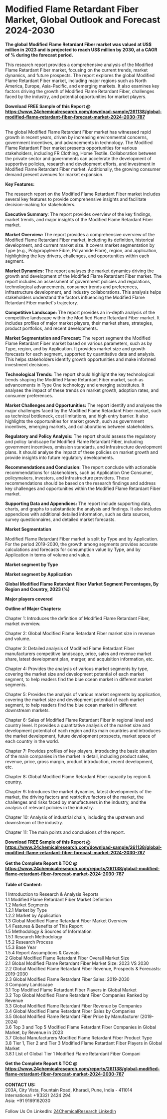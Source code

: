<h1>Modified Flame Retardant Fiber Market, Global Outlook and Forecast 2024-2030</h1><p><strong>The global Modified Flame Retardant Fiber market was valued at US$ million in 2023 and is projected to reach US$ million by 2030, at a CAGR of % during the forecast period.</strong></p><p>
</p><p>This research report provides a comprehensive analysis of the Modified Flame Retardant Fiber market, focusing on the current trends, market dynamics, and future prospects. The report explores the global Modified Flame Retardant Fiber market, including major regions such as North America, Europe, Asia-Pacific, and emerging markets. It also examines key factors driving the growth of Modified Flame Retardant Fiber, challenges faced by the industry, and potential opportunities for market players.</p><div><b>Download FREE Sample of this Report @ 
            <a href="https://www.24chemicalresearch.com/download-sample/261138/global-modified-flame-retardant-fiber-forecast-market-2024-2030-787">
            https://www.24chemicalresearch.com/download-sample/261138/global-modified-flame-retardant-fiber-forecast-market-2024-2030-787</a></b></div><br><p>
The global Modified Flame Retardant Fiber market has witnessed rapid growth in recent years, driven by increasing environmental concerns, government incentives, and advancements in technology. The Modified Flame Retardant Fiber market presents opportunities for various stakeholders, including FR Clothing, Home Textile. Collaboration between the private sector and governments can accelerate the development of supportive policies, research and development efforts, and investment in Modified Flame Retardant Fiber market. Additionally, the growing consumer demand present avenues for market expansion.</p><p>
<strong>Key Features:</strong></p><p>
The research report on the Modified Flame Retardant Fiber market includes several key features to provide comprehensive insights and facilitate decision-making for stakeholders.</p><p>
<strong>Executive Summary</strong>: The report provides overview of the key findings, market trends, and major insights of the Modified Flame Retardant Fiber market.</p><p>
<strong>Market Overview: </strong>The report provides a comprehensive overview of the Modified Flame Retardant Fiber market, including its definition, historical development, and current market size. It covers market segmentation by Type (e.g., Polypropylene Fibre, Polyamide Fibre), region, and application, highlighting the key drivers, challenges, and opportunities within each segment.</p><p>
<strong>Market Dynamics:</strong> The report analyses the market dynamics driving the growth and development of the Modified Flame Retardant Fiber market. The report includes an assessment of government policies and regulations, technological advancements, consumer trends and preferences, infrastructure development, and industry collaborations. This analysis helps stakeholders understand the factors influencing the Modified Flame Retardant Fiber market's trajectory.</p><p>
<strong>Competitive Landscape: </strong>The report provides an in-depth analysis of the competitive landscape within the Modified Flame Retardant Fiber market. It includes profiles of major market players, their market share, strategies, product portfolios, and recent developments.</p><p>
<strong>Market Segmentation and Forecast:</strong> The report segment the Modified Flame Retardant Fiber market based on various parameters, such as by Type, region, and by Application. It provides market size and growth forecasts for each segment, supported by quantitative data and analysis. This helps stakeholders identify growth opportunities and make informed investment decisions.</p><p>
<strong>Technological Trends:</strong> The report should highlight the key technological trends shaping the Modified Flame Retardant Fiber market, such as advancements in Type One technology and emerging substitutes. It analyses the impact of these trends on market growth, adoption rates, and consumer preferences.</p><p>
<strong>Market Challenges and Opportunities:</strong> The report identify and analyses the major challenges faced by the Modified Flame Retardant Fiber market, such as technical bottleneck, cost limitations, and high entry barrier. It also highlights the opportunities for market growth, such as government incentives, emerging markets, and collaborations between stakeholders.</p><p>
<strong>Regulatory and Policy Analysis:</strong> The report should assess the regulatory and policy landscape for Modified Flame Retardant Fiber, including government incentives, emission standards, and infrastructure development plans. It should analyse the impact of these policies on market growth and provide insights into future regulatory developments.</p><p>
<strong>Recommendations and Conclusion:</strong> The report conclude with actionable recommendations for stakeholders, such as Application One Consumer, policymakers, investors, and infrastructure providers. These recommendations should be based on the research findings and address key challenges and opportunities within the Modified Flame Retardant Fiber market.</p><p>
<strong>Supporting Data and Appendices:</strong> The report include supporting data, charts, and graphs to substantiate the analysis and findings. It also includes appendices with additional detailed information, such as data sources, survey questionnaires, and detailed market forecasts.</p><p>
<strong>Market Segmentation</strong></p><p>
Modified Flame Retardant Fiber market is split by Type and by Application. For the period 2019-2030, the growth among segments provides accurate calculations and forecasts for consumption value by Type, and by Application in terms of volume and value.</p><p>
<strong>Market segment by Type</strong></p><p>
</p><p>
</p><p><strong>Market segment by Application</strong></p><p>
</p><p>
</p><p><strong>Global Modified Flame Retardant Fiber Market Segment Percentages, By Region and Country, 2023 (%)</strong></p><p>
</p><p>
<strong>Major players covered</strong></p><p>
</p><p>
</p><p><strong>Outline of Major Chapters:</strong></p><p>
Chapter 1: Introduces the definition of Modified Flame Retardant Fiber, market overview.</p><p>
Chapter 2: Global Modified Flame Retardant Fiber market size in revenue and volume.</p><p>
Chapter 3: Detailed analysis of Modified Flame Retardant Fiber manufacturers competitive landscape, price, sales and revenue market share, latest development plan, merger, and acquisition information, etc.</p><p>
Chapter 4: Provides the analysis of various market segments by type, covering the market size and development potential of each market segment, to help readers find the blue ocean market in different market segments.</p><p>
Chapter 5: Provides the analysis of various market segments by application, covering the market size and development potential of each market segment, to help readers find the blue ocean market in different downstream markets.</p><p>
Chapter 6: Sales of Modified Flame Retardant Fiber in regional level and country level. It provides a quantitative analysis of the market size and development potential of each region and its main countries and introduces the market development, future development prospects, market space of each country in the world.</p><p>
Chapter 7: Provides profiles of key players, introducing the basic situation of the main companies in the market in detail, including product sales, revenue, price, gross margin, product introduction, recent development, etc.</p><p>
Chapter 8: Global Modified Flame Retardant Fiber capacity by region &amp; country.</p><p>
Chapter 9: Introduces the market dynamics, latest developments of the market, the driving factors and restrictive factors of the market, the challenges and risks faced by manufacturers in the industry, and the analysis of relevant policies in the industry.</p><p>
Chapter 10: Analysis of industrial chain, including the upstream and downstream of the industry.</p><p>
Chapter 11: The main points and conclusions of the report.</p><div><b>Download FREE Sample of this Report @ 
            <a href="https://www.24chemicalresearch.com/download-sample/261138/global-modified-flame-retardant-fiber-forecast-market-2024-2030-787">
            https://www.24chemicalresearch.com/download-sample/261138/global-modified-flame-retardant-fiber-forecast-market-2024-2030-787</a></b></div><br><div><b>Get the Complete Report & TOC @ 
            <a href="https://www.24chemicalresearch.com/reports/261138/global-modified-flame-retardant-fiber-forecast-market-2024-2030-787">
            https://www.24chemicalresearch.com/reports/261138/global-modified-flame-retardant-fiber-forecast-market-2024-2030-787</a></b></div><br>
            <b>Table of Content:</b><p>1 Introduction to Research & Analysis Reports<br />
    1.1 Modified Flame Retardant Fiber Market Definition<br />
    1.2 Market Segments<br />
        1.2.1 Market by Type<br />
        1.2.2 Market by Application<br />
    1.3 Global Modified Flame Retardant Fiber Market Overview<br />
    1.4 Features & Benefits of This Report<br />
    1.5 Methodology & Sources of Information<br />
        1.5.1 Research Methodology<br />
        1.5.2 Research Process<br />
        1.5.3 Base Year<br />
        1.5.4 Report Assumptions & Caveats<br />
2 Global Modified Flame Retardant Fiber Overall Market Size<br />
    2.1 Global Modified Flame Retardant Fiber Market Size: 2023 VS 2030<br />
    2.2 Global Modified Flame Retardant Fiber Revenue, Prospects & Forecasts: 2019-2030<br />
    2.3 Global Modified Flame Retardant Fiber Sales: 2019-2030<br />
3 Company Landscape<br />
    3.1 Top Modified Flame Retardant Fiber Players in Global Market<br />
    3.2 Top Global Modified Flame Retardant Fiber Companies Ranked by Revenue<br />
    3.3 Global Modified Flame Retardant Fiber Revenue by Companies<br />
    3.4 Global Modified Flame Retardant Fiber Sales by Companies<br />
    3.5 Global Modified Flame Retardant Fiber Price by Manufacturer (2019-2024)<br />
    3.6 Top 3 and Top 5 Modified Flame Retardant Fiber Companies in Global Market, by Revenue in 2023<br />
    3.7 Global Manufacturers Modified Flame Retardant Fiber Product Type<br />
    3.8 Tier 1, Tier 2 and Tier 3 Modified Flame Retardant Fiber Players in Global Market<br />
        3.8.1 List of Global Tier 1 Modified Flame Retardant Fiber Compani</p><div><b>Get the Complete Report & TOC @ 
            <a href="https://www.24chemicalresearch.com/reports/261138/global-modified-flame-retardant-fiber-forecast-market-2024-2030-787">
            https://www.24chemicalresearch.com/reports/261138/global-modified-flame-retardant-fiber-forecast-market-2024-2030-787</a></b></div><br><b>CONTACT US:</b><br>
            203A, City Vista, Fountain Road, Kharadi, Pune, India - 411014<br>
            International: +1(332) 2424 294<br>
            Asia: +91 9169162030 <br><br>
            Follow Us On LinkedIn: <a href="https://www.linkedin.com/company/24chemicalresearch/">24ChemicalResearch LinkedIn</a>